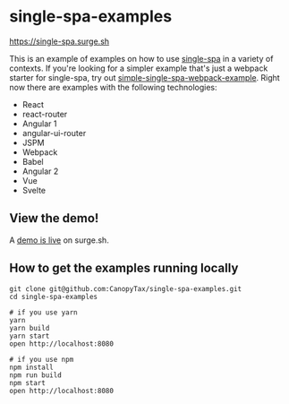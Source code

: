 # single-spa-examples
https://single-spa.surge.sh

This is an example of examples on how to use [single-spa](https://github.com/joeldenning/single-spa) in a variety of contexts. If you're looking for a simpler example that's just a webpack starter for single-spa, try out [simple-single-spa-webpack-example](https://github.com/joeldenning/simple-single-spa-webpack-example). Right now there are examples with the following technologies:

- React
- react-router
- Angular 1
- angular-ui-router
- JSPM
- Webpack
- Babel
- Angular 2
- Vue
- Svelte

## View the demo!
A [demo is live](http://single-spa.surge.sh) on surge.sh.

## How to get the examples running locally
```
git clone git@github.com:CanopyTax/single-spa-examples.git
cd single-spa-examples

# if you use yarn
yarn
yarn build
yarn start
open http://localhost:8080

# if you use npm
npm install
npm run build
npm start
open http://localhost:8080
```
